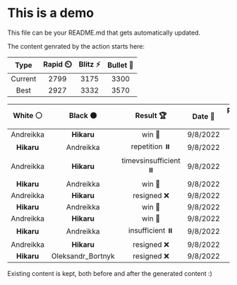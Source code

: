 # This is a demo

This file can be your README.md that gets automatically updated.

The content genrated by the action starts here:

<!--START_SECTION:chessStats-->
<!-- Automatically generated with https://github.com/Balastrong/chess-stats-action -->

| Type | Rapid ⏲️ | Blitz ⚡ | Bullet 🔫 |
|:---:|:---:|:---:|:---:|
| Current | 2799 | 3175 | 3300 |
| Best | 2927 | 3332 | 3570 |

| White ⚪ | Black ⚫ | Result 🏆 | Date 📅 | Position 🗺️ | Type 🕕 |
|:---:|:---:|:---:|:---:|:---:|:---:|
| Andreikka | **Hikaru** | win 🥇 | 9/8/2022 | <a href="http://www.ee.unb.ca/cgi-bin/tervo/fen.pl?select=8/5k2/8/2b1p3/7P/4BPP1/3p1K2/8 w - -">Link</a> | Blitz |
| **Hikaru** | Andreikka | repetition ⏸️ | 9/8/2022 | <a href="http://www.ee.unb.ca/cgi-bin/tervo/fen.pl?select=r5k1/5p2/r1p4R/1p2nN2/4P3/p1P3P1/6KP/R7 w - -">Link</a> | Blitz |
| Andreikka | **Hikaru** | timevsinsufficient ⏸️ | 9/8/2022 | <a href="http://www.ee.unb.ca/cgi-bin/tervo/fen.pl?select=1k6/8/1P6/2K5/2N5/8/8/8 w - -">Link</a> | Blitz |
| **Hikaru** | Andreikka | win 🥇 | 9/8/2022 | <a href="http://www.ee.unb.ca/cgi-bin/tervo/fen.pl?select=r1n1R3/P1qr1pk1/2R5/2pP2p1/5pPp/2P2P1P/3Q4/5BK1 b - -">Link</a> | Blitz |
| Andreikka | **Hikaru** | resigned ❌ | 9/8/2022 | <a href="http://www.ee.unb.ca/cgi-bin/tervo/fen.pl?select=R7/1p2krnR/3p2p1/p1pPp3/PnP1P1b1/2N1KN2/1P2B3/8 w - -">Link</a> | Blitz |
| **Hikaru** | Andreikka | win 🥇 | 9/8/2022 | <a href="http://www.ee.unb.ca/cgi-bin/tervo/fen.pl?select=8/8/5k2/6nP/5pPN/5P2/5K2/8 b - -">Link</a> | Blitz |
| Andreikka | **Hikaru** | win 🥇 | 9/8/2022 | <a href="http://www.ee.unb.ca/cgi-bin/tervo/fen.pl?select=8/8/8/5p2/1R3pr1/7K/5kP1/8 w - -">Link</a> | Blitz |
| **Hikaru** | Andreikka | insufficient ⏸️ | 9/8/2022 | <a href="http://www.ee.unb.ca/cgi-bin/tervo/fen.pl?select=3K4/8/8/4k3/8/8/8/8 b - -">Link</a> | Blitz |
| Andreikka | **Hikaru** | resigned ❌ | 9/8/2022 | <a href="http://www.ee.unb.ca/cgi-bin/tervo/fen.pl?select=8/5pk1/3q1pp1/3P4/p2Q1n1p/7P/1PN2PP1/3R3K b - -">Link</a> | Blitz |
| **Hikaru** | Oleksandr_Bortnyk | resigned ❌ | 9/8/2022 | <a href="http://www.ee.unb.ca/cgi-bin/tervo/fen.pl?select=2r5/p3Nppk/3R4/1P2p2p/P6P/4B1P1/5P2/rq3BK1 w - -">Link</a> | Blitz |

<!--END_SECTION:chessStats-->

Existing content is kept, both before and after the generated content :)
